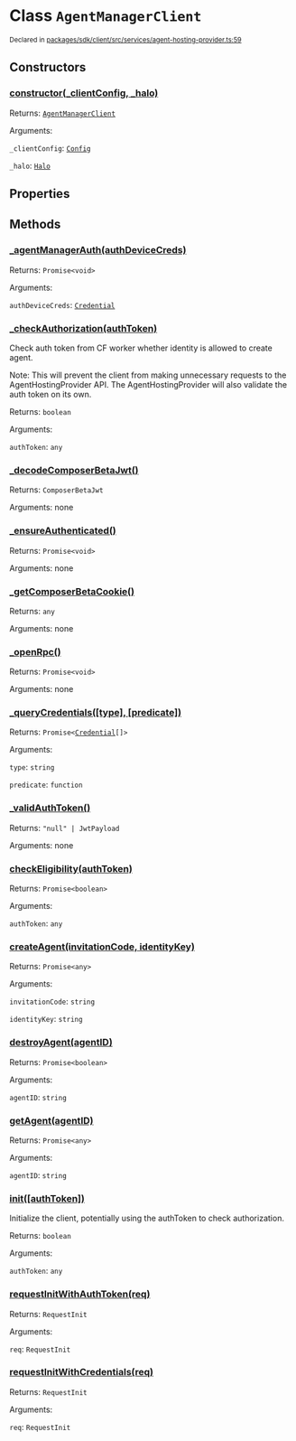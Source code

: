 # Class `AgentManagerClient`
<sub>Declared in [packages/sdk/client/src/services/agent-hosting-provider.ts:59](https://github.com/dxos/dxos/blob/c996a34fe/packages/sdk/client/src/services/agent-hosting-provider.ts#L59)</sub>




## Constructors
### [constructor(_clientConfig, _halo)](https://github.com/dxos/dxos/blob/c996a34fe/packages/sdk/client/src/services/agent-hosting-provider.ts#L68)




Returns: <code>[AgentManagerClient](/api/@dxos/client/classes/AgentManagerClient)</code>

Arguments: 

`_clientConfig`: <code>[Config](/api/@dxos/client/classes/Config)</code>

`_halo`: <code>[Halo](/api/@dxos/client/interfaces/Halo)</code>



## Properties


## Methods
### [_agentManagerAuth(authDeviceCreds)](https://github.com/dxos/dxos/blob/c996a34fe/packages/sdk/client/src/services/agent-hosting-provider.ts#L213)




Returns: <code>Promise&lt;void&gt;</code>

Arguments: 

`authDeviceCreds`: <code>[Credential](/api/@dxos/client/interfaces/Credential)</code>


### [_checkAuthorization(authToken)](https://github.com/dxos/dxos/blob/c996a34fe/packages/sdk/client/src/services/agent-hosting-provider.ts#L106)


Check auth token from CF worker whether identity is allowed to create agent.

Note: This will prevent the client from making unnecessary requests to the AgentHostingProvider API.
The AgentHostingProvider will also validate the auth token on its own.

Returns: <code>boolean</code>

Arguments: 

`authToken`: <code>any</code>


### [_decodeComposerBetaJwt()](https://github.com/dxos/dxos/blob/c996a34fe/packages/sdk/client/src/services/agent-hosting-provider.ts#L125)




Returns: <code>ComposerBetaJwt</code>

Arguments: none




### [_ensureAuthenticated()](https://github.com/dxos/dxos/blob/c996a34fe/packages/sdk/client/src/services/agent-hosting-provider.ts#L167)




Returns: <code>Promise&lt;void&gt;</code>

Arguments: none




### [_getComposerBetaCookie()](https://github.com/dxos/dxos/blob/c996a34fe/packages/sdk/client/src/services/agent-hosting-provider.ts#L130)




Returns: <code>any</code>

Arguments: none




### [_openRpc()](https://github.com/dxos/dxos/blob/c996a34fe/packages/sdk/client/src/services/agent-hosting-provider.ts#L182)




Returns: <code>Promise&lt;void&gt;</code>

Arguments: none




### [_queryCredentials(\[type\], \[predicate\])](https://github.com/dxos/dxos/blob/c996a34fe/packages/sdk/client/src/services/agent-hosting-provider.ts#L270)




Returns: <code>Promise&lt;[Credential](/api/@dxos/client/interfaces/Credential)[]&gt;</code>

Arguments: 

`type`: <code>string</code>

`predicate`: <code>function</code>


### [_validAuthToken()](https://github.com/dxos/dxos/blob/c996a34fe/packages/sdk/client/src/services/agent-hosting-provider.ts#L254)




Returns: <code>"null" | JwtPayload</code>

Arguments: none




### [checkEligibility(authToken)](https://github.com/dxos/dxos/blob/c996a34fe/packages/sdk/client/src/services/agent-hosting-provider.ts#L161)




Returns: <code>Promise&lt;boolean&gt;</code>

Arguments: 

`authToken`: <code>any</code>


### [createAgent(invitationCode, identityKey)](https://github.com/dxos/dxos/blob/c996a34fe/packages/sdk/client/src/services/agent-hosting-provider.ts#L285)




Returns: <code>Promise&lt;any&gt;</code>

Arguments: 

`invitationCode`: <code>string</code>

`identityKey`: <code>string</code>


### [destroyAgent(agentID)](https://github.com/dxos/dxos/blob/c996a34fe/packages/sdk/client/src/services/agent-hosting-provider.ts#L356)




Returns: <code>Promise&lt;boolean&gt;</code>

Arguments: 

`agentID`: <code>string</code>


### [getAgent(agentID)](https://github.com/dxos/dxos/blob/c996a34fe/packages/sdk/client/src/services/agent-hosting-provider.ts#L314)




Returns: <code>Promise&lt;any&gt;</code>

Arguments: 

`agentID`: <code>string</code>


### [init(\[authToken\])](https://github.com/dxos/dxos/blob/c996a34fe/packages/sdk/client/src/services/agent-hosting-provider.ts#L88)


Initialize the client, potentially using the authToken to check authorization.

Returns: <code>boolean</code>

Arguments: 

`authToken`: <code>any</code>


### [requestInitWithAuthToken(req)](https://github.com/dxos/dxos/blob/c996a34fe/packages/sdk/client/src/services/agent-hosting-provider.ts#L151)




Returns: <code>RequestInit</code>

Arguments: 

`req`: <code>RequestInit</code>


### [requestInitWithCredentials(req)](https://github.com/dxos/dxos/blob/c996a34fe/packages/sdk/client/src/services/agent-hosting-provider.ts#L141)




Returns: <code>RequestInit</code>

Arguments: 

`req`: <code>RequestInit</code>


